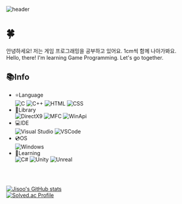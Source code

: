 ![header](https://capsule-render.vercel.app/api?type=slice&color=BBD0E9&height=300&section=header&text=Jisoo%20Yu&desc=Hello,%20World!&fontSize=90&rotate=19&animation=fadeIn&descAlign=80&fontAlign=70&fontAlignY=35&fontColor=383e45&stroke=f8fafc&strokeWidth=2)

# 🍀
안녕하세요! 저는 게임 프로그래밍을 공부하고 있어요. 1cm씩 함께 나아가봐요.  
Hello, there! I'm learning Game Programming. Let's go together. 

## 📚Info

- ⭐Language   
    ![C](https://img.shields.io/badge/C-A8B9CC?style=for-the-badge&logo=C&logoColor=white) ![C++](https://img.shields.io/badge/C++-00599C?style=for-the-badge&logo=C%2B%2B&logoColor=white) ![HTML](https://img.shields.io/badge/HTML-E34F26?style=for-the-badge&logo=html5&logoColor=white) ![CSS](https://img.shields.io/badge/CSS-1572B6?style=for-the-badge&logo=CSS3&logoColor=white)  
- 📁Library  
    ![DirectX9](https://img.shields.io/badge/DirectX9-a18cd1?style=for-the-badge) ![MFC](https://img.shields.io/badge/MFC-ff867a?style=for-the-badge) ![WinApi](https://img.shields.io/badge/WinApi-cf556c?style=for-the-badge)  
- 💻IDE  
    ![Visual Studio](https://img.shields.io/badge/Visual%20Studio-5C2D91?style=for-the-badge&logo=VisualStudio&logoColor=white) ![VSCode](https://img.shields.io/badge/VSCode-007ACC?style=for-the-badge&logo=VisualStudioCode&logoColor=white)  
- 💿OS  
    ![Windows](https://img.shields.io/badge/Windows-0078D6?style=for-the-badge&logo=Windows&logoColor=white)  
- 🌱Learning  
    ![C#](https://img.shields.io/badge/C%23-239120?style=for-the-badge&logo=CSharp&logoColor=white) ![Unity](https://img.shields.io/badge/Unity-30cfd0?style=for-the-badge&logo=Unity&logoColor=white) ![Unreal](https://img.shields.io/badge/Unreal-330867?style=for-the-badge&logo=UnrealEngine&logoColor=white)   

<br>
<br>

[![Jisoo's GitHub stats](https://github-readme-stats.vercel.app/api?username=BlueKongCode0158&count_private=true&show_icons=true&theme=codeSTACKr#gh-light-mode-only)](https://github.com/BlueKongCode0158)  
[![Solved.ac Profile](http://mazassumnida.wtf/api/v2/generate_badge?boj=bluebean920)](https://solved.ac/bluebean920/)

<!--
**BlueKongCode0158/BlueKongCode0158** is a ✨ _special_ ✨ repository because its `README.md` (this file) appears on your GitHub profile.

Here are some ideas to get you started:

- 🔭 I’m currently working on ...
- 🌱 I’m currently learning ...
- 👯 I’m looking to collaborate on ...
- 🤔 I’m looking for help with ...
- 💬 Ask me about ...
- 📫 How to reach me: ...
- 😄 Pronouns: ...
- ⚡ Fun fact: ...
-->
